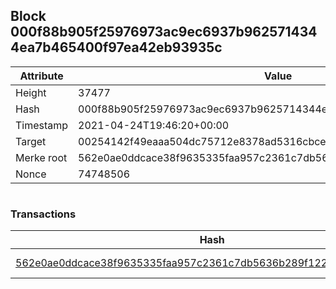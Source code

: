 ## Block 000f88b905f25976973ac9ec6937b9625714344ea7b465400f97ea42eb93935c

Attribute | Value
--- | ---
Height | 37477
Hash | 000f88b905f25976973ac9ec6937b9625714344ea7b465400f97ea42eb93935c
Timestamp | 2021-04-24T19:46:20+00:00
Target | 00254142f49eaaa504dc75712e8378ad5316cbcead634704b3734b6271167cc4
Merke root | 562e0ae0ddcace38f9635335faa957c2361c7db5636b289f12235d26bd1a7a03
Nonce | 74748506

```

```

### Transactions

Hash | Amount
--- | ---
[562e0ae0ddcace38f9635335faa957c2361c7db5636b289f12235d26bd1a7a03](562e0ae0ddcace38f9635335faa957c2361c7db5636b289f12235d26bd1a7a03.md) | 10.00000000 SKEPTI 
